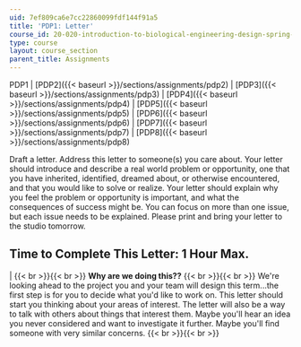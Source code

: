 ```yaml
---
uid: 7ef809ca6e7cc22860099fdf144f91a5
title: 'PDP1: Letter'
course_id: 20-020-introduction-to-biological-engineering-design-spring-2009
type: course
layout: course_section
parent_title: Assignments
---
```


PDP1 | [PDP2]({{< baseurl >}}/sections/assignments/pdp2) | [PDP3]({{< baseurl >}}/sections/assignments/pdp3) | [PDP4]({{< baseurl >}}/sections/assignments/pdp4) | [PDP5]({{< baseurl >}}/sections/assignments/pdp5) | [PDP6]({{< baseurl >}}/sections/assignments/pdp6) | [PDP7]({{< baseurl >}}/sections/assignments/pdp7) | [PDP8]({{< baseurl >}}/sections/assignments/pdp8)

Draft a letter. Address this letter to someone(s) you care about. Your letter should introduce and describe a real world problem or opportunity, one that you have inherited, identified, dreamed about, or otherwise encountered, and that you would like to solve or realize. Your letter should explain why you feel the problem or opportunity is important, and what the consequences of success might be. You can focus on more than one issue, but each issue needs to be explained. Please print and bring your letter to the studio tomorrow.

Time to Complete This Letter: 1 Hour Max.
-----------------------------------------

|  {{< br >}}{{< br >}} **Why are we doing this??** {{< br >}}{{< br >}} We're looking ahead to the project you and your team will design this term...the first step is for you to decide what you'd like to work on. This letter should start you thinking about your areas of interest. The letter will also be a way to talk with others about things that interest them. Maybe you'll hear an idea you never considered and want to investigate it further. Maybe you'll find someone with very similar concerns. {{< br >}}{{< br >}}
